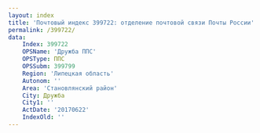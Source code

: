 ```yaml
---
layout: index
title: 'Почтовый индекс 399722: отделение почтовой связи Почты России'
permalink: /399722/
data:
    Index: 399722
    OPSName: 'Дружба ППС'
    OPSType: ППС
    OPSSubm: 399799
    Region: 'Липецкая область'
    Autonom: ''
    Area: 'Становлянский район'
    City: Дружба
    City1: ''
    ActDate: '20170622'
    IndexOld: ''
---
```

